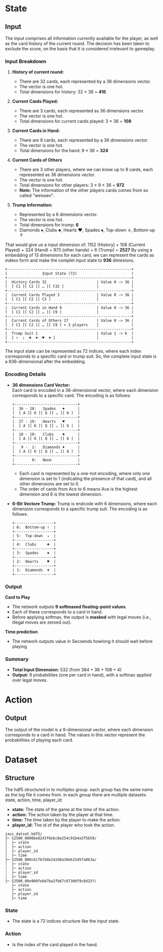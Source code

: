 # State

## Input 

The input comprises all information currently available for the player, as well as the card history of the current round.
The decision has been taken to exclude the score, on the basis that it is considered irrelevant to gameplay.

### Input Breakdown

1. **History of current round:**  
   - There are 32 cards, each represented by a 36 dimensions vector.
   - The vector is one hot.
   - Total dimensions for history: 32 × 36 = **416**

2. **Current Cards Played:**  
   - There are 3 cards, each represented as 36 dimensions vector.
   - The vector is one hot.
   - Total dimensions for current cards played: 3 × 36 = **108**

3. **Current Cards in Hand:**  
   - There are 9 cards, each represented by a 36 dimensions vector.  
   - The vector is one hot.
   - Total dimensions for the hand: 9 × 36 = **324**

4. **Current Cards of Others**
   - There are 3 other players, where we can know up to 9 cards, each represented as 36 dimensions vector.
   - The vector is one hot.
   - Total dimensions for other players: 3 × 9 × 36 = **972**
   - **Note:** The information of the other players cards comes from so called "weissen".

4. **Trump Information:**  
   - Represented by a 6 dimensions vector.
   - The vector is one hot.
   - Total dimensions for trump: **6**
   - Diamonds ♦, Clubs ♣, Hearts ♥, Spades ♠, Top-down ↓, Bottom-up ↑

That would give us a input dimension of: 
1152 (History) + 108 (Current Played) + 324 (Hand) + 973 (other hands) + 6 (Trump) = **2527**
By using a embedding of 13 dimensions for each card, we can represent the cards as indexs form and make the complet input state to **936** dimesions.

```
+---------------------------------------------------------+
|                Input State (72)                         |
+---------------------------------------------------------+
|  History Cards 32                       | Value 0 -> 36 |
|  [ C1 ][ C2 ][ … ][ C32 ]               |               |
+---------------------------------------------------------+
|  Current Cards Played 3                 | Value 0 -> 36 |
|  [ C1 ][ C2 ][ C3 ]                     |               |
+---------------------------------------------------------+
|  Current Cards in Hand 9                | Value 0 -> 36 |
|  [ C1 ][ C2 ][ … ][ C9 ]                |               |
+---------------------------------------------------------+
|  Current Cards of Others 27             | Value 0 -> 36 |
|  [ C1 ][ C2 ][ … ][ C9 ] × 3 players    |               |
+---------------------------------------------------------+
|  Trump Suit 1                           | Value 1 -> 6  |
|  [ ↑  ↓  ♣  ♠  ♥  ♦ ]                   |               |
+---------------------------------------------------------+

```
The input state can be represented as 72 indices, where each index corresponds to a specific card or trump suit.
So, the complete input state is a 936-dimensional after the embedding.

### Encoding Details

- **36 dimensions Card Vector:**  
  Each card is encoded in a 36-dimensional vector, where each dimension corresponds to a specific card. The encoding is as follows:
   ```
   +-----------------------------+
   |  36 - 28:   Spades   ♠      |
   |  [ A ][ K ][ Q ][ … ][ 6 ]  |
   +-----------------------------+
   |  27 - 19:   Hearts   ♥      |
   |  [ A ][ K ][ Q ][ … ][ 6 ]  |
   +-----------------------------+
   |  18 - 10:   Clubs    ♣      |
   |  [ A ][ K ][ Q ][ … ][ 6 ]  |
   +-----------------------------+
   |   9 -  1:   Diamonds ♦      |
   |  [ A ][ K ][ Q ][ … ][ 6 ]  |
   +-----------------------------+
   |        0:   None            |
   +-----------------------------+
   ```

   - Each card is represented by a one-hot encoding, where only one dimension is set to 1 (indicating the presence of that card), and all other dimensions are set to 0.
   - The order of cards from Ace to 6 means Ace is the highest dimension and 6 is the lowest dimension. 

- **6-Bit Vectore Trump:**
   Trump is endcode with 6 dimensions, where each dimension corresponds to a specific trump suit. The encoding is as follows:
   ```
   +------------------+
   | 6:  Bottom-up ↑  |
   +------------------+
   | 5:  Top-down  ↓  |
   +------------------+
   | 4:  Clubs     ♣  |
   +------------------+
   | 3:  Spades    ♠  |
   +------------------+
   | 2:  Hearts    ♥  |
   +------------------+
   | 1:  Diamonds  ♦  |
   +------------------+
   ``` 

### Output

**Card to Play**
- The network outputs **9 softmaxed floating-point values**.
- Each of these corresponds to a card in hand.
- Before applying softmax, the output is **masked** with legal moves (i.e., illegal moves are zeroed out).

**Time prediction**
- The network outputs value in Secoends howlong it should wait before playing

### Summary

- **Total Input Dimension:** 532 (from 384 + 36 + 108 + 4)
- **Output:** 9 probabilities (one per card in hand), with a softmax applied over legal moves.

# Action

## Output
The output of the model is a 9-dimensional vector, where each dimension corresponds to a card in hand. The values in this vector represent the probabilities of playing each card.

# Dataset

## Structure

The hdf5 structured in to multiples group. each group has the same name as the log file it comes from.
in each group there are multiple datasets: state, action, time, player_id:
- **state:** The state of the game at the time of the action.
- **action:** The action taken by the player at that time.
- **time:** The time taken by the player to make the action.
- **player_id:** The id of the player who took the action.

```
jass_datset.hdf5/
├─ S2500_0000be8243f6ebc8e254c91b4a3f5b59/
│  ├─ state
│  ├─ action
│  ├─ player_id
│  ├─ time
├─ S2500_000c61fbfdde242d0a30e61545fa863a/
¦  ├─ state
¦  ├─ action
¦  ├─ player_id
¦  ├─ time
├─ S2500_00e900febb7ba2fb67c8730df9c8d25f/
   ├─ state
   ├─ action
   ├─ player_id
   ├─ time
```

### State
- The state is a 72 indices structure like the input state.

### Action
- Is the index of the card played in the hand.